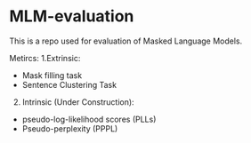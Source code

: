 # MLM-evaluation

This is a repo used for evaluation of Masked Language Models.

Metircs:
 1.Extrinsic:
 
   - Mask filling task
   - Sentence Clustering Task
   
 2. Intrinsic (Under Construction):
 
   - pseudo-log-likelihood scores (PLLs)
   - Pseudo-perplexity (PPPL)

